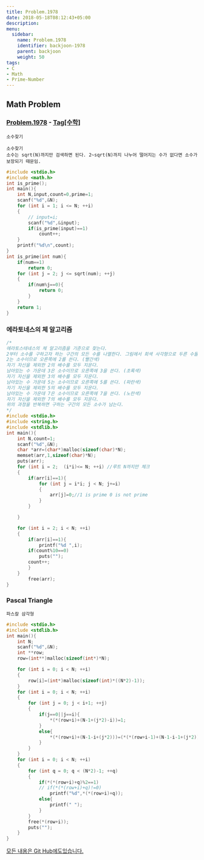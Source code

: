 ```yaml
---
title: Problem.1978
date: 2018-05-18T08:12:43+05:00
description:
menu:
  sidebar:
    name: Problem.1978
    identifier: backjoon-1978
    parent: backjoon
    weight: 50
tags:
- C
- Math
- Prime-Number
---
```


## Math Problem

### [Problem.1978](https://www.acmicpc.net/problem/1978) - [Tag[수학]](https://www.acmicpc.net/problemset?sort=ac_desc&algo=124)
`소수찾기`
```shell
소수찾기
소수는 sqrt(N)까지만 검색하면 된다. 2~sqrt(N)까지 나누어 떨어지는 수가 없다면 소수가 보장되기 때문임.
```
```c
#include <stdio.h>
#include <math.h>
int is_prime();
int main(){
	int N,input,count=0,prime=1; 
	scanf("%d",&N);
	for (int i = 1; i <= N; ++i)
	{
		// input=i;
		scanf("%d",&input);
		if(is_prime(input)==1)
			count++;
	}
	printf("%d\n",count);
}
int is_prime(int num){
	if(num==1)
		return 0;
	for (int j = 2; j <= sqrt(num); ++j)
	{
		if(num%j==0){
			return 0;
		}
	}
	return 1;
}
```


### 에라토네스의 체 알고리즘

```c
/*
에라토스테네스의 체 알고리즘을 기준으로 찾는다.
2부터 소수를 구하고자 하는 구간의 모든 수를 나열한다. 그림에서 회색 사각형으로 두른 수들이 여기에 해당한다.
2는 소수이므로 오른쪽에 2를 쓴다. (빨간색)
자기 자신을 제외한 2의 배수를 모두 지운다.
남아있는 수 가운데 3은 소수이므로 오른쪽에 3을 쓴다. (초록색)
자기 자신을 제외한 3의 배수를 모두 지운다.
남아있는 수 가운데 5는 소수이므로 오른쪽에 5를 쓴다. (파란색)
자기 자신을 제외한 5의 배수를 모두 지운다.
남아있는 수 가운데 7은 소수이므로 오른쪽에 7을 쓴다. (노란색)
자기 자신을 제외한 7의 배수를 모두 지운다.
위의 과정을 반복하면 구하는 구간의 모든 소수가 남는다.
*/
#include <stdio.h>
#include <string.h>
#include <stdlib.h>
int main(){
	int N,count=1;
	scanf("%d",&N);
	char *arr=(char*)malloc(sizeof(char)*N);
	memset(arr,1,sizeof(char)*N);
	puts(arr);
	for (int i = 2;  (i*i)<= N; ++i) //루트 N까지만 체크
	{
		if(arr[i]==1){
			for (int j = i*i; j < N; j+=i)
			{
				arr[j]=0;//1 is prime 0 is not prime
			}
		}

	}

	for (int i = 2; i < N; ++i)
	{
		if(arr[i]==1){
			printf("%d ",i);
		if(count%10==0)
			puts("");
		count++;
		}
	}
		free(arr);
}
```

### Pascal Triangle
`파스칼 삼각형`
```c
#include <stdio.h>
#include <stdlib.h>
int main(){
	int N;
	scanf("%d",&N);
	int **row;
	row=(int**)malloc(sizeof(int*)*N);

	for (int i = 0; i < N; ++i)
	{
		row[i]=(int*)malloc(sizeof(int)*((N*2)-1));
	}
	for (int i = 0; i < N; ++i)
	{
		for (int j = 0; j < i+1; ++j)
		{
			if(j==0||j==i){
				*(*(row+i)+(N-1+(j*2)-i))=1;
			}
			else{
				*(*(row+i)+(N-1-i+(j*2)))=(*(*(row+i-1)+(N-1-i-1+(j*2))))+(*(*(row+(i-1))+(N-1-i+(j*2)+1)));
			}
		}
	}
	for (int i = 0; i < N; ++i)
	{
		for (int q = 0; q < (N*2)-1; ++q)
		{
			if(*(*(row+i)+q)%2==1)
			// if(*(*(row+i)+q)!=0)
				printf("%d",*(*(row+i)+q));
			else{
				printf(" ");
			}
		}
		free(*(row+i));
		puts("");
	}
}
```


[모든 내용은 Git Hub에도있습니다.](https://github.com/ehdwn1991/Coding-Interview/tree/master/Code_Interview_Prep_Platform/backjoon/Math_prob)